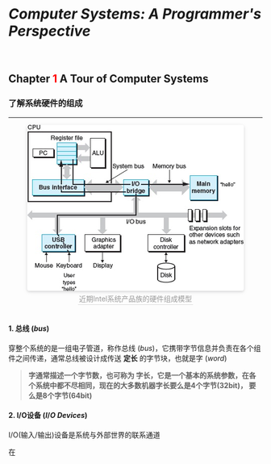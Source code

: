 # *Computer Systems: A Programmer's Perspective*


<br/>


## Chapter <font color = "red">1</font> A Tour of Computer Systems

### 了解系统硬件的组成

---

<center>
    <img style="border-radius: 0.3125em;
    box-shadow: 0 2px 4px 0 rgba(34,36,38,.12),0 2px 10px 0 rgba(34,36,38,.08);" 
    src="https://raw.githubusercontent.com/NGPONG/Blog/master/img/2023-02-14-00-18-51.png">
    <br>
    <div style="color:orange; border-bottom: 1px solid #d9d9d9;
    display: inline-block;
    color: #999;
    padding: 2px;">近期Intel系统产品族的硬件组成模型</div>
</center>

<br/>

#### 1. 总线 $(bus)$

穿整个系统的是一组电子管道，称作总线 $(bus)$，它携带字节信息并负责在各个组件之间传递，通常总线被设计成传送 **定长** 的字节块，也就是字 $(word)$

> **字通常描述一个字节数，也可称为 字长，它是一个基本的系统参数，在各个系统中都不尽相同，现在的大多数机器字长要么是4个字节(32bit)， 要么是8个字节(64bit)**

#### 2. I/O设备 $(I/O \ Devices)$

I/O(输入/输出)设备是系统与外部世界的联系通道

在